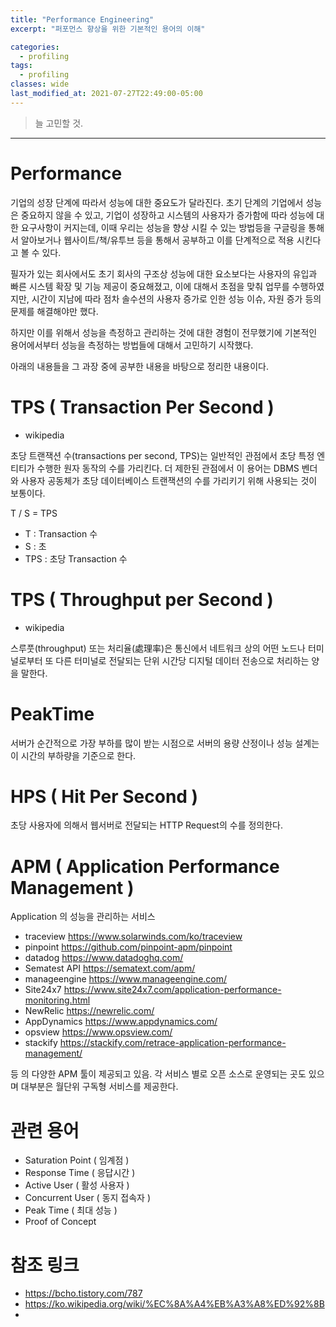 ```yaml
---
title: "Performance Engineering"
excerpt: "퍼포먼스 향상을 위한 기본적인 용어의 이해"

categories:
  - profiling
tags:
  - profiling 
classes: wide
last_modified_at: 2021-07-27T22:49:00-05:00
---
```


> 늘 고민할 것. 

***

# Performance 

 기업의 성장 단계에 따라서 성능에 대한 중요도가 달라진다. 초기 단계의 기업에서 성능은 중요하지 않을 수 있고, 기업이 성장하고 시스템의 사용자가 증가함에 따라 성능에 대한 요구사항이 커지는데, 이때 우리는 성능을 향상 시킬 수 있는 방법등을 구글링을 통해서 알아보거나 웹사이트/책/유투브 등을 통해서 공부하고 이를 단계적으로 적용 시킨다고 볼 수 있다.  

필자가 있는 회사에서도 초기 회사의 구조상 성능에 대한 요소보다는 사용자의 유입과 빠른 시스템 확장 및 기능 제공이 중요해졌고, 이에 대해서 초점을 맞춰 업무를 수행하였지만, 
시간이 지남에 따라 점차 솔수션의 사용자 증가로 인한 성능 이슈, 자원 증가 등의 문제를 해결해야만 했다.  

하지만 이를 위해서 성능을 측정하고 관리하는 것에 대한 경험이 전무했기에 기본적인 용어에서부터 성능을 측정하는 방법들에 대해서 고민하기 시작했다.  

아래의 내용들을 그 과장 중에 공부한 내용을 바탕으로 정리한 내용이다. 

# TPS ( Transaction Per Second )

- wikipedia 

초당 트랜잭션 수(transactions per second, TPS)는 일반적인 관점에서 초당 특정 엔티티가 수행한 원자 동작의 수를 가리킨다. 더 제한된 관점에서 이 용어는 DBMS 벤더와 사용자 공동체가 초당 데이터베이스 트랜잭션의 수를 가리키기 위해 사용되는 것이 보통이다.  

T / S = TPS  

- T : Transaction 수 
- S : 초
- TPS : 초당 Transaction 수 

# TPS ( Throughput per Second )

- wikipedia 

스루풋(throughput) 또는 처리율(處理率)은 통신에서 네트워크 상의 어떤 노드나 터미널로부터 또 다른 터미널로 전달되는 단위 시간당 디지털 데이터 전송으로 처리하는 양을 말한다.   



# PeakTime

 서버가 순간적으로 가장 부하를 많이 받는 시점으로 서버의 용량 산정이나 성능 설계는 이 시간의 부하량을 기준으로 한다. 

# HPS ( Hit Per Second )

  초당 사용자에 의해서 웹서버로 전달되는 HTTP Request의 수를 정의한다. 

# APM ( Application Performance Management )

  Application 의 성능을 관리하는 서비스  

  - traceview <https://www.solarwinds.com/ko/traceview>
  - pinpoint <https://github.com/pinpoint-apm/pinpoint>
  - datadog <https://www.datadoghq.com/>
  - Sematest API <https://sematext.com/apm/>
  - manageengine <https://www.manageengine.com/>
  - Site24x7 <https://www.site24x7.com/application-performance-monitoring.html>
  - NewRelic <https://newrelic.com/>
  - AppDynamics <https://www.appdynamics.com/>
  - opsview <https://www.opsview.com/>
  - stackify <https://stackify.com/retrace-application-performance-management/>

등 의 다양한 APM 툴이 제공되고 있음. 각 서비스 별로 오픈 소스로 운영되는 곳도 있으며 대부분은 월단위 구독형 서비스를 제공한다. 


# 관련 용어 

- Saturation Point ( 임계점 )
- Response Time ( 응답시간 )
- Active User ( 활성 사용자 )
- Concurrent User ( 동지 접속자 )
- Peak Time ( 최대 성능 )
- Proof of Concept 


# 참조 링크 

- https://bcho.tistory.com/787
- https://ko.wikipedia.org/wiki/%EC%8A%A4%EB%A3%A8%ED%92%8B
- 